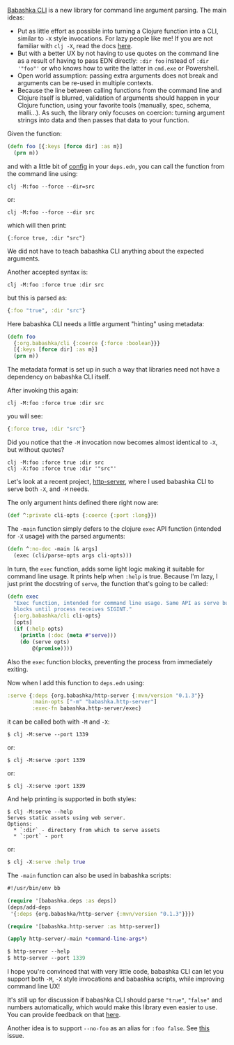 [Babashka CLI](https://github.com/babashka/cli) is a new library for command line argument parsing.
The main ideas:

- Put as little effort as possible into turning a Clojure function into a CLI,
  similar to `-X` style invocations. For lazy people like me! If you are not
  familiar with `clj -X`, read the docs
  [here](https://clojure.org/reference/deps_and_cli#_execute_a_function).
- But with a better UX by not having to use quotes on the command line as a
  result of having to pass EDN directly: `:dir foo` instead of `:dir '"foo"'` or
  who knows how to write the latter in `cmd.exe` or Powershell.
- Open world assumption: passing extra arguments does not break and arguments
  can be re-used in multiple contexts.
- Because the line between calling functions from the command line and Clojure
  itself is blurred, validation of arguments should happen in your Clojure
  function, using your favorite tools (manually, spec, schema, malli...). As
  such, the library only focuses on coercion: turning argument strings into data
  and then passes that data to your function.

Given the function:

``` clojure
(defn foo [{:keys [force dir] :as m}]
  (prn m))
```

and with a little bit of [config](https://github.com/babashka/cli#clojure-cli)
in your `deps.edn`, you can call the function from the command line using:

``` text
clj -M:foo --force --dir=src
```

or:

``` text
clj -M:foo --force --dir src
```

which will then print:

```
{:force true, :dir "src"}
```

We did not have to teach babashka CLI anything about the expected arguments.

Another accepted syntax is:

``` text
clj -M:foo :force true :dir src
```

but this is parsed as:

``` clojure
{:foo "true", :dir "src"}
```

Here babashka CLI needs a little argument "hinting" using metadata:

``` clojure
(defn foo
  {:org.babashka/cli {:coerce {:force :boolean}}}
  [{:keys [force dir] :as m}]
  (prn m))
```

The metadata format is set up in such a way that libraries need not have a dependency on babashka CLI itself.


After invoking this again:

``` text
clj -M:foo :force true :dir src
```

you will see:

``` clojure
{:force true, :dir "src"}
```

Did you notice that the `-M` invocation now becomes almost identical to `-X`,
but without quotes?

``` text
clj -M:foo :force true :dir src
clj -X:foo :force true :dir '"src"'
```

Let's look at a recent project,
[http-server](https://github.com/babashka/http-server), where I used babashka
CLI to serve both `-X`, and `-M` needs.

The only argument hints defined there right now are:

``` clojure
(def ^:private cli-opts {:coerce {:port :long}})
```

The `-main` function simply defers to the clojure `exec` API function (intended
for `-X` usage) with the parsed arguments:

``` clojure
(defn ^:no-doc -main [& args]
  (exec (cli/parse-opts args cli-opts)))
```

In turn, the `exec` function, adds some light logic making it suitable for
command line usage. It prints help when `:help` is true. Because I'm lazy, I just print the docstring of `serve`, the function that's going to be called:


``` clojure
(defn exec
  "Exec function, intended for command line usage. Same API as serve but
  blocks until process receives SIGINT."
  {:org.babashka/cli cli-opts}
  [opts]
  (if (:help opts)
    (println (:doc (meta #'serve)))
    (do (serve opts)
        @(promise))))
```

Also the `exec` function blocks, preventing the process from immediately
exiting.

Now when I add this function to `deps.edn` using:

``` clojure
:serve {:deps {org.babashka/http-server {:mvn/version "0.1.3"}}
        :main-opts ["-m" "babashka.http-server"]
        :exec-fn babashka.http-server/exec}
```

it can be called both with `-M` and `-X`:

``` text
$ clj -M:serve --port 1339
```

or:

``` text
$ clj -M:serve :port 1339
```

or:

``` text
$ clj -X:serve :port 1339
```

And help printing is supported in both styles:

``` text
$ clj -M:serve --help
Serves static assets using web server.
Options:
  * `:dir` - directory from which to serve assets
  * `:port` - port
```

or:

``` clojure
$ clj -X:serve :help true
```

The `-main` function can also be used in babashka scripts:

``` clojure
#!/usr/bin/env bb

(require '[babashka.deps :as deps])
(deps/add-deps
 '{:deps {org.babashka/http-server {:mvn/version "0.1.3"}}})

(require '[babashka.http-server :as http-server])

(apply http-server/-main *command-line-args*)
```

``` clojure
$ http-server --help
$ http-server --port 1339
```

I hope you're convinced that with very little code, babashka CLI can let you
support both `-M`, `-X` style invocations and babashka scripts, while improving
command line UX!

It's still up for discussion if babashka CLI should parse `"true"`, `"false"`
and numbers automatically, which would make this library even easier to use. You
can provide feedback on that [here](https://github.com/babashka/cli/issues/10).

Another idea is to support `--no-foo` as an alias for `:foo false`. See
[this](https://github.com/babashka/cli/issues/17) issue.
